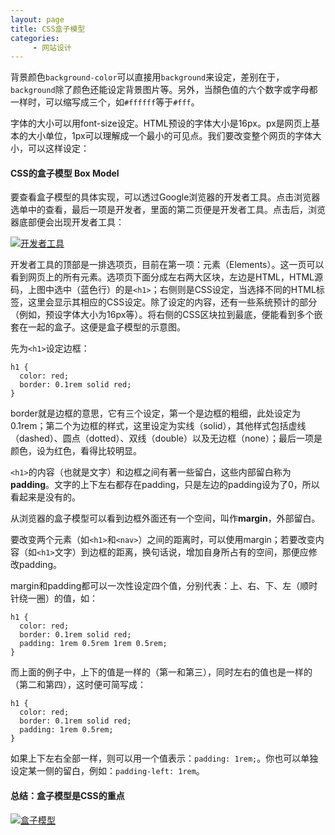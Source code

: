 ```yaml
---
layout: page
title: CSS盒子模型
categories:
     - 网站设计
---
```


背景颜色`background-color`可以直接用`background`来设定，差别在于，`background`除了颜色还能设定背景图片等。另外，当顏色值的六个数字或字母都一样时，可以缩写成三个，如`#ffffff`等于`#fff`。

字体的大小可以用font-size设定。HTML预设的字体大小是16px。px是网页上基本的大小单位，1px可以理解成一个最小的可见点。我们要改变整个网页的字体大小，可以这样设定：

#### CSS的盒子模型 Box Model

要查看盒子模型的具体实现，可以透过Google浏览器的开发者工具。点击浏览器选单中的查看，最后一项是开发者，里面的第二页便是开发者工具。点击后，浏览器底部便会出现开发者工具：

[![开发者工具](https://upload-images.jianshu.io/upload_images/13922649-aaad4bbd85ccffe6.png?imageMogr2/auto-orient/strip%7CimageView2/2/w/1240)](https://zacklive.com/static/c95cb43733086f1f2602d9188566ecd3/0309e/developer-tools.png) 

开发者工具的顶部是一排选项页，目前在第一项：元素（Elements）。这一页可以看到网页上的所有元素。选项页下面分成左右两大区块，左边是HTML，HTML源码，上图中选中（蓝色行）的是`<h1>`；右侧则是CSS设定，当选择不同的HTML标签，这里会显示其相应的CSS设定。除了设定的内容，还有一些系统预计的部分（例如，预设字体大小为16px等）。将右侧的CSS区块拉到最底，便能看到多个嵌套在一起的盒子。这便是盒子模型的示意图。

先为`<h1>`设定边框：

```
h1 {
  color: red;
  border: 0.1rem solid red;
}
```

border就是边框的意思，它有三个设定，第一个是边框的粗细，此处设定为0.1rem；第二个为边框的样式，这里设定为实线（solid），其他样式包括虚线（dashed）、圆点（dotted）、双线（double）以及无边框（none）；最后一项是颜色，设为红色，看得比较明显。


`<h1>`的内容（也就是文字）和边框之间有著一些留白，这些内部留白称为**padding**。文字的上下左右都存在padding，只是左边的padding设为了0，所以看起来是没有的。

从浏览器的盒子模型可以看到边框外面还有一个空间，叫作**margin**，外部留白。

要改变两个元素（如`<h1>`和`<nav>`）之间的距离时，可以使用margin；若要改变内容（如`<h1>`文字）到边框的距离，换句话说，增加自身所占有的空间，那便应修改padding。

margin和padding都可以一次性设定四个值，分别代表：上、右、下、左（顺时针绕一圈）的值，如：

```
h1 {
  color: red;
  border: 0.1rem solid red;
  padding: 1rem 0.5rem 1rem 0.5rem;
}
```

而上面的例子中，上下的值是一样的（第一和第三），同时左右的值也是一样的（第二和第四），这时便可简写成：

```
h1 {
  color: red;
  border: 0.1rem solid red;
  padding: 1rem 0.5rem;
}
```

如果上下左右全部一样，则可以用一个值表示：`padding: 1rem;`。你也可以单独设定某一侧的留白，例如：`padding-left: 1rem`。


#### 总结：盒子模型是CSS的重点

[![盒子模型](https://upload-images.jianshu.io/upload_images/13922649-bb9688a8a8545ee6.png?imageMogr2/auto-orient/strip%7CimageView2/2/w/1240)](https://zacklive.com/static/dfb668eb03cdb4db40d9599d1c5538b1/37948/box-model.png) 